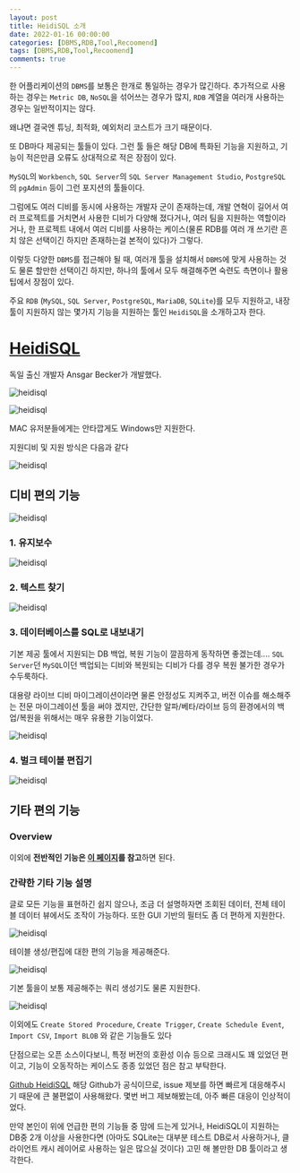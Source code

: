 ```yaml
---
layout: post
title: HeidiSQL 소개
date: 2022-01-16 00:00:00
categories: [DBMS,RDB,Tool,Recoomend]
tags: [DBMS,RDB,Tool,Recoomend]
comments: true
---
```


한 어플리케이션의 `DBMS`를 보통은 한개로 통일하는 경우가 많긴하다. 추가적으로 사용하는 경우는 `Metric DB`, `NoSQL`을 섞어쓰는 경우가 많지, `RDB` 계열을 여러개 사용하는 경우는 일반적이지는 않다.

왜냐면 결국엔 튜닝, 최적화, 예외처리 코스트가 크기 때문이다.

또 DB마다 제공되는 툴들이 있다. 그런 툴 들은 해당 DB에 특화된 기능을 지원하고, 기능이 적은만큼 오류도 상대적으로 적은 장점이 있다.

`MySQL`의 `Workbench`, `SQL Server`의 `SQL Server Management Studio`, `PostgreSQL`의 `pgAdmin` 등이 그런 포지션의 툴들이다.

그럼에도 여러 디비를 동시에 사용하는 개발자 군이 존재하는데, 개발 연혁이 길어서 여러 프로젝트를 거치면서 사용한 디비가 다양해 졌다거나, 여러 팀을 지원하는 역할이라거나, 한 프로젝트 내에서 여러 디비를 사용하는 케이스(물론 RDB를 여러 개 쓰기란 흔치 않은 선택이긴 하지만 존재하는걸 본적이 있다)가 그렇다.

이렇듯 다양한 `DBMS`를 접근해야 될 때, 여러개 툴을 설치해서 `DBMS`에 맞게 사용하는 것도 물론 할만한 선택이긴 하지만, 하나의 툴에서 모두 해결해주면 숙련도 측면이나 활용팁에서 장점이 있다.

주요 `RDB` (`MySQL`, `SQL Server`, `PostgreSQL`, `MariaDB`, `SQLite`)를 모두 지원하고, 내장 툴이 지원하지 않는 몇가지 기능을 지원하는 툴인 `HeidiSQL`을 소개하고자 한다.

# [HeidiSQL](https://heidisql.com)

독일 출신 개발자 Ansgar Becker가 개발했다.

![heidisql](/img/2022/heidisql_00.png)

![heidisql](/img/2022/heidisql_01.png)

MAC 유저분들에게는 안타깝게도 Windows만 지원한다.

지원디비 및 지원 방식은 다음과 같다

![heidisql](/img/2022/heidisql_02.png)

## 디비 편의 기능

![heidisql](/img/2022/heidisql_03.png)

### 1. 유지보수

![heidisql](/img/2022/heidisql_04.png)

### 2. 텍스트 찾기

![heidisql](/img/2022/heidisql_05.png)

### 3. 데이터베이스를 SQL로 내보내기

기본 제공 툴에서 지원되는 DB 백업, 복원 기능이 깔끔하게 동작하면 좋겠는데.... `SQL Server`던 `MySQL`이던 백업되는 디비와 복원되는 디비가 다를 경우 복원 불가한 경우가 수두룩하다.

대용량 라이브 디비 마이그레이션이라면 물론 안정성도 지켜주고, 버전 이슈를 해소해주는 전문 마이그레이션 툴을 써야 겠지만, 간단한 알파/베타/라이브 등의 환경에서의 백업/복원을 위해서는 매우 유용한 기능이었다.

![heidisql](/img/2022/heidisql_06.png)

### 4. 벌크 테이블 편집기

![heidisql](/img/2022/heidisql_07.png)

## 기타 편의 기능

### Overview

이외에 **전반적인 기능은 [이 페이지](https://www.heidisql.com/help.php)를 참고**하면 된다.

### 간략한 기타 기능 설명

글로 모든 기능을 표현하긴 쉽지 않으나, 조금 더 설명하자면  조회된 데이터, 전체 테이블 데이터 뷰에서도 조작이 가능하다. 또한 GUI 기반의 필터도 좀 더 편하게 지원한다.

![heidisql](/img/2022/heidisql_08.png)

테이블 생성/편집에 대한 편의 기능을 제공해준다.

![heidisql](/img/2022/heidisql_09.png)

기본 툴을이 보통 제공해주는 쿼리 생성기도 물론 지원한다.

![heidisql](/img/2022/heidisql_10.png)

이외에도 `Create Stored Procedure`, `Create Trigger`,  `Create Schedule Event`, `Import CSV`,  `Import BLOB` 와 같은 기능들도 있다

단점으로는 오픈 소스이다보니, 특정 버전의 호환성 이슈 등으로 크래시도 꽤 있었던 편이고, 기능이 오동작하는 케이스도 종종 있었던 점은 참고 부탁한다.

[Github HeidiSQL](https://github.com/HeidiSQL/HeidiSQL)  해당 Github가 공식이므로, issue 제보를 하면 빠르게 대응해주시기 때문에 큰 불편없이 사용해왔다. 몇번 버그 제보해봤는데, 아주 빠른 대응이 인상적이었다.

만약 본인이 위에 언급한 편의 기능들 중 맘에 드는게 있거나, HeidiSQL이 지원하는 DB중 2개 이상을 사용한다면 (아마도 SQLite는 대부분 테스트 DB로서 사용하거나, 클라이언트 캐시 레이어로 사용하는 일은 많으실 것이다) 고민 해 볼만한 DB 툴이라고 생각한다.